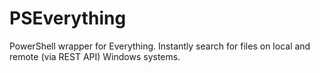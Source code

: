 # PSEverything
PowerShell wrapper for Everything. Instantly search for files on local and remote (via REST API) Windows systems.
